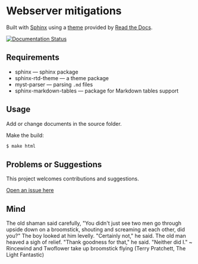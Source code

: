 # Webserver mitigations

Built with [Sphinx](https://www.sphinx-doc.org) using a [theme](https://github.com/readthedocs/sphinx_rtd_theme) provided
by [Read the Docs](https://readthedocs.org/).

[![Documentation Status](https://readthedocs.org/projects/blue-webserver/badge/?version=latest)](https://blue.tymyrddin.dev/projects/webserver/en/latest/?badge=latest)

## Requirements

* sphinx — sphinx package
* sphinx-rtd-theme — a theme package
* myst-parser — parsing `.md` files
* sphinx-markdown-tables — package for Markdown tables support

## Usage

Add or change documents in the source folder.

Make the build:
```bash
$ make html
```

## Problems or Suggestions

This project welcomes contributions and suggestions. 

[Open an issue here](https://github.com/tymyrddin/blue-webserver/issues)

## Mind

The old shaman said carefully, "You didn't just see two men go through upside down on a broomstick, shouting and screaming at each other, did you?" The boy looked at him levelly. "Certainly not," he said. The old man heaved a sigh of relief. "Thank goodness for that," he said. "Neither did I." ~ Rincewind and Twoflower take up broomstick flying (Terry Pratchett, The Light Fantastic)
